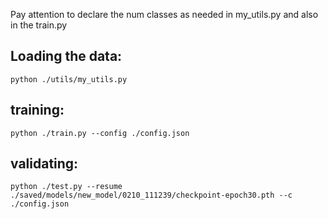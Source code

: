 Pay attention to declare the num classes as needed in my_utils.py and also in the train.py

## Loading the data:

`python ./utils/my_utils.py`

## training:

`python ./train.py --config ./config.json`

## validating:

`python ./test.py --resume ./saved/models/new_model/0210_111239/checkpoint-epoch30.pth --c ./config.json`

